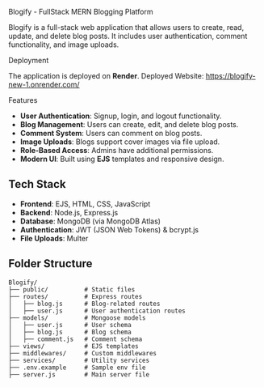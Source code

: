 Blogify - FullStack MERN Blogging Platform

Blogify is a full-stack web application that allows users to create, read, update, and delete blog posts. It includes user authentication, comment functionality, and image uploads.

Deployment

The application is deployed on **Render**.
Deployed Website: https://blogify-new-1.onrender.com/

 Features

- **User Authentication**: Signup, login, and logout functionality.
- **Blog Management**: Users can create, edit, and delete blog posts.
- **Comment System**: Users can comment on blog posts.
- **Image Uploads**: Blogs support cover images via file upload.
- **Role-Based Access**: Admins have additional permissions.
- **Modern UI**: Built using **EJS** templates and responsive design.

## Tech Stack

- **Frontend**: EJS, HTML, CSS, JavaScript
- **Backend**: Node.js, Express.js
- **Database**: MongoDB (via MongoDB Atlas)
- **Authentication**: JWT (JSON Web Tokens) & bcrypt.js
- **File Uploads**: Multer

## Folder Structure

```
Blogify/
├── public/          # Static files
├── routes/          # Express routes
│   ├── blog.js      # Blog-related routes
│   ├── user.js      # User authentication routes
├── models/          # Mongoose models
│   ├── user.js      # User schema
│   ├── blog.js      # Blog schema
│   ├── comment.js   # Comment schema
├── views/           # EJS templates
├── middlewares/     # Custom middlewares
├── services/        # Utility services
├── .env.example     # Sample env file
├── server.js        # Main server file


